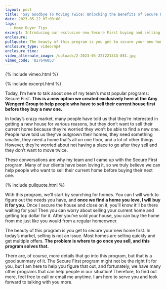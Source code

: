 ```yaml
---
layout: post
title: 'Say Goodbye To Moving Twice: Unlocking the Benefits of Secure First'
date: 2023-05-22 07:00:00
tags:
  - Home Buyer Tips
excerpt: Introducing our exclusive new Secure First buying and selling program.
enclosure:
pullquote: The beauty of this program is you get to secure your new home first.
enclosure_type: video/mp4
enclosure_time:
video_alternate_image: /uploads/2-2023-05-22t221333-881.jpg
vimeo_code: '827646053'
---
```

{% include vimeo.html %}

{% include excerpt.html %}

Today, I’m here to talk about one of my team’s most popular programs: Secure First. **This is a new option we created exclusively here at the Amy Wengerd Group to help people who have to sell their current house first before they buy a new one.&nbsp;**

In today’s crazy market, many people have told us that they’re interested in getting a new house for various reasons, but they don’t want to sell their current home because they’re worried they won’t be able to find a new one. People have told us they’ve outgrown their homes, they need something smaller, they need a home that’s all on one floor, and a lot of other things. However, they’re worried about not having a place to go after they sell and they don’t want to move twice.&nbsp;

These conversations are why my team and I came up with the Secure First program. Many of our clients have been loving it, so we truly believe we can help people who want to sell their current home before buying their next one.

{% include pullquote.html %}

With this program, we’ll start by searching for homes. You can I will work to figure out the needs you have, and **once we find a home you love, I will buy it for you.** Once I secure the house and close on it, you’ll know it’ll be there waiting for you! Then you can worry about selling your current home and getting top dollar for it. After you’ve sold your house, you can buy the home from me just like you would from a regular homeowner.&nbsp;

The beauty of this program is you get to secure your new home first. In today’s market, selling is not an issue. Most homes are selling quickly and get multiple offers. **The problem is where to go once you sell, and this program solves that.&nbsp;**

There are, of course, more details that go into this program, but that is a good summary of it. The Secure First program might not be the right fit for you, but I am here to help you figure that out, and fortunately, we have many other programs that can help people in our situation! Therefore, to find out more, feel free to call or email me anytime. I am here to serve you and look forward to talking with you more.&nbsp;